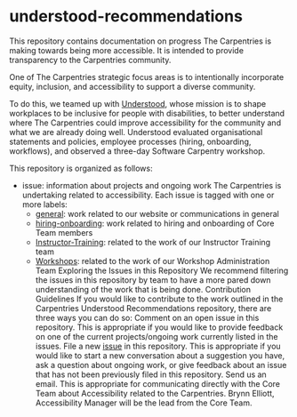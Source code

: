 # understood-recommendations
This repository contains documentation on progress The Carpentries is making towards being more accessible. It is intended to provide transparency to the Carpentries community. 

One of The Carpentries strategic focus areas is to intentionally incorporate equity, inclusion, and accessibility to support a diverse community.  

To do this, we teamed up with [Understood](https://www.understood.org/), whose mission is to shape workplaces to be inclusive for people with disabilities, to better understand where The Carpentries could improve accessibility for the community and what we are already doing well. Understood evaluated organisational statements and policies, employee processes (hiring, onboarding, workflows), and observed a three-day Software Carpentry workshop. 

This repository is organized as follows:
- issue: information about projects and ongoing work The Carpentries is undertaking related to accessibility. Each issue is tagged with one or more labels:
     - [general](https://github.com/carpentries/understood-recommendations/labels/general): work related to our website or communications in general
     - [hiring-onboarding](https://github.com/carpentries/understood-recommendations/labels/hiring-onboarding): work related to hiring and onboarding of Core Team members
     - [Instructor-Training](https://github.com/carpentries/understood-recommendations/labels/Instructor-Training): related to the work of our Instructor Training team
     - [Workshops](https://github.com/carpentries/understood-recommendations/labels/Workshops): related to the work of our Workshop Administration Team
Exploring the Issues in this Repository
We recommend filtering the issues in this repository by team to have a more pared down understanding of the work that is being done. 
Contribution Guidelines
If you would like to contribute to the work outlined in the Carpentries Understood Recommendations repository, there are three ways you can do so:
Comment on an open issue in this repository. This is appropriate if you would like to provide feedback on one of the current projects/ongoing work currently listed in the issues.
File a new [issue](https://github.com/carpentries/understood-recommendations/issues) in this repository. This is appropriate if you would like to start a new conversation about a suggestion you have, ask a question about ongoing work, or give feedback about an issue that has not been previously filed in this repository.
Send us an email. This is appropriate for communicating directly with the Core Team about Accessibility related to the Carpentries. Brynn Elliott, Accessibility Manager will be the lead from the Core Team. 

